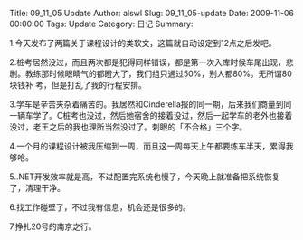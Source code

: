 Title: 09_11_05 Update
Author: alswl
Slug: 09_11_05-update
Date: 2009-11-06 00:00:00
Tags: Update
Category: 日记
Summary: 

1.今天发布了两篇关于课程设计的类软文，这篇就自动设定到12点之后发吧。

2.桩考居然没过，而且两次都是犯得同样错误，都是第一次入库时候车尾出现，悲剧。教练那时候眼睛气的都瞪大了，我们组只通过50%，别人都80%。无所谓80块钱补
考，但是打乱了我的行程安排。

3.学车是辛苦夹杂着痛苦的。我居然和Cinderella报的同一期，后来我们商量到同一辆车学了。C桩考也没过，然后她宿舍的接着没过，然后一起学车的老外也接着
没过，老王之后的我也理所当然没过了。刺眼的「不合格」三个字。

4.一个月的课程设计被我压缩到一周，而且这一周每天上午都要练车半天，累得我够呛。

5..NET开发效率就是高，不过配置完系统也慢了，今天晚上就准备把系统恢复了，清理干净。

6.找工作碰壁了，不过我有信息，机会还是很多的。

7.挣扎20号的南京之行。


